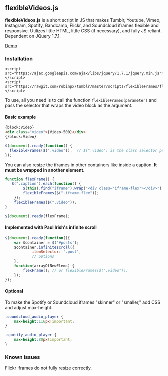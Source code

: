 ## flexibleVideos.js
**flexibleVideos.js** is a short script in JS that makes Tumblr, Youtube, Vimeo, Instagram, Spotify, Bandcamp, Flickr, and Soundcloud iframes flexible and responsive. Utilizes little HTML, little CSS (if necessary), and fully JS reliant. Dependent on JQuery 1.7.1. 

[Demo](https://nouvae.tumblr.com/codes/flexibleFrames)

### Installation

```
<script src="https://ajax.googleapis.com/ajax/libs/jquery/1.7.1/jquery.min.js"></script>
<script src="https://rawgit.com/robinpx/tumblr/master/scripts/flexibleFrames/flexibleFrames.js"></script>
```
To use, all you need is to call the function ```flexibleFrames(parameter)``` and pass the selector that wraps the video block as the argument. 

#### Basic example
```html
{block:Video}
<div class="video">{Video-500}</div>
{/block:Video}
```
```javascript
$(document).ready(function() {
  flexibleFrames($(".video"));  // $(".video") is the class selector passed in the argument
});
```

You can also resize the iframes in other containers like inside a caption.
**It must be wrapped in another element.**

```javascript
function flexFrame() {
   $(".caption").each(function() {
        $(this).find("iframe").wrap("<div class='iframe-flex'></div>"); // wrap iframe 
        flexibleFrames($(".iframe-flex"));
    });
    flexibleFrames($(".video"));
}

$(document).ready(flexFrame);
```

#### Implemented with Paul Irish's infinite scroll
```javascript
$(document).ready(function(){
    var $container = $('#posts');
    $container.infinitescroll({
            itemSelector: '.post',
            // options 
    },
    function(arrayOfNewElems) {
        flexFrame(); // or flexibleFrames($(".video"));
    });
});
```

#### Optional

To make the Spotify or Soundcloud iframes "skinner" or "smaller," add CSS and adjust max-height.
```CSS
.soundcloud_audio_player {
    max-height:116px!important;
}

.spotify_audio_player {
    max-height:80px!important;
}
```

### Known issues
Flickr iframes do not fully resize correctly. 
